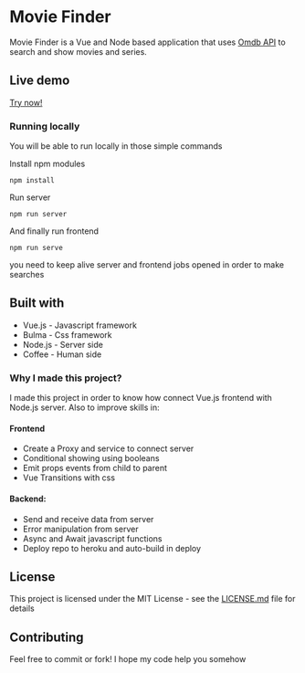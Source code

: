 # Movie Finder

Movie Finder is a Vue and Node based application that uses [Omdb API](http://www.omdbapi.com/) to search and show movies and series.

## Live demo

[Try now!](https://moviefinder-vue.herokuapp.com/)

### Running locally

You will be able to run locally in those simple commands

Install npm modules

```
npm install
```

Run server

```
npm run server
```

And finally run frontend

```
npm run serve
```
you need to keep alive server and frontend jobs opened in order to make searches

## Built with

* Vue.js - Javascript framework
* Bulma - Css framework
* Node.js - Server side
* Coffee - Human side

### Why I made this project?

I made this project in order to know how connect Vue.js frontend with Node.js server. Also to improve skills in:

#### Frontend

* Create a Proxy and service to connect server
* Conditional showing using booleans
* Emit props events from child to parent
* Vue Transitions with css

#### Backend:

* Send and receive data from server
* Error manipulation from server
* Async and Await javascript functions
* Deploy repo to heroku and auto-build in deploy

## License

This project is licensed under the MIT License - see the [LICENSE.md](LICENSE.md) file for details

## Contributing

Feel free to commit or fork! I hope my code help you somehow
